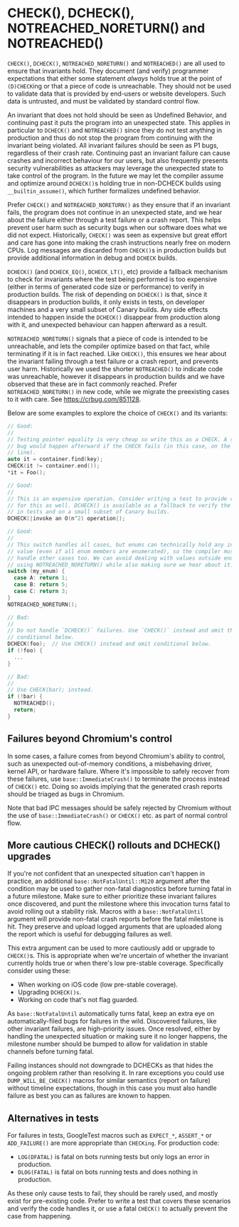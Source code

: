 # CHECK(), DCHECK(), NOTREACHED_NORETURN() and NOTREACHED()

`CHECK()`, `DCHECK()`, `NOTREACHED_NORETURN()` and `NOTREACHED()` are all used
to ensure that invariants hold.  They document (and verify) programmer
expectations that either some statement *always* holds true at the point of
`(D)CHECK`ing or that a piece of code is unreachable. They should not be used to
validate data that is provided by end-users or website developers. Such data is
untrusted, and must be validated by standard control flow.

An invariant that does not hold should be seen as Undefined Behavior, and
continuing past it puts the program into an unexpected state. This applies in
particular to `DCHECK()` and `NOTREACHED()` since they do not test anything in
production and thus do not stop the program from continuing with the invariant
being violated. All invariant failures should be seen as P1 bugs, regardless of
their crash rate. Continuing past an invariant failure can cause crashes and
incorrect behaviour for our users, but also frequently presents security
vulnerabilities as attackers may leverage the unexpected state to take control
of the program. In the future we may let the compiler assume and optimize around
`DCHECK()`s holding true in non-DCHECK builds using `__builtin_assume()`, which
further formalizes undefined behavior.

Prefer `CHECK()` and `NOTREACHED_NORETURN()` as they ensure that if an invariant
fails, the program does not continue in an unexpected state, and we hear about
the failure either through a test failure or a crash report. This helps prevent
user harm such as security bugs when our software does what we did not expect.
Historically, `CHECK()` was seen as expensive but great effort and care has gone
into making the crash instructions nearly free on modern CPUs. Log messages are
discarded from `CHECK()`s in production builds but provide additional
information in debug and `DCHECK` builds.

`DCHECK()` (and `DCHECK_EQ()`, `DCHECK_LT()`, etc) provide a fallback mechanism
to check for invariants where the test being performed is too expensive (either
in terms of generated code size or performance) to verify in production builds.
The risk of depending on `DCHECK()` is that, since it disappears in production
builds, it only exists in tests, on developer machines and a very small subset
of Canary builds. Any side effects intended to happen inside the `DCHECK()`
disappear from production along with it, and unexpected behaviour can happen
afterward as a result.

`NOTREACHED_NORETURN()` signals that a piece of code is intended to be
unreachable, and lets the compiler optimize based on that fact, while
terminating if it is in fact reached. Like `CHECK()`, this ensures we hear about
the invariant failing through a test failure or a crash report, and prevents
user harm. Historically we used the shorter `NOTREACHED()` to indicate code was
unreachable, however it disappears in production builds and we have observed
that these are in fact commonly reached. Prefer `NOTREACHED_NORETURN()` in new
code, while we migrate the preexisting cases to it with care. See
https://crbug.com/851128.

Below are some examples to explore the choice of `CHECK()` and its variants:

```c++
// Good:
//
// Testing pointer equality is very cheap so write this as a CHECK. A security
// bug would happen afterward if the CHECK fails (in this case, on the next
// line).
auto it = container.find(key);
CHECK(it != container.end());
*it = Foo();

// Good:
//
// This is an expensive operation. Consider writing a test to provide coverage
// for this as well. DCHECK() is available as a fallback to verify the condition
// in tests and on a small subset of Canary builds.
DCHECK(|invoke an O(n^2) operation|);

// Good:
//
// This switch handles all cases, but enums can technically hold any integer
// value (even if all enum members are enumerated), so the compiler must try to
// handle other cases too. We can avoid dealing with values outside enums by
// using NOTREACHED_NORETURN() while also making sure we hear about it.
switch (my_enum) {
  case A: return 1;
  case B: return 5;
  case C: return 3;
}
NOTREACHED_NORETURN();

// Bad:
//
// Do not handle `DCHECK()` failures. Use `CHECK()` instead and omit the
// conditional below.
DCHECK(foo);  // Use CHECK() instead and omit conditional below.
if (!foo) {
  ...
}

// Bad:
//
// Use CHECK(bar); instead.
if (!bar) {
  NOTREACHED();
  return;
}
```

## Failures beyond Chromium's control

In some cases, a failure comes from beyond Chromium's ability to control, such
as unexpected out-of-memory conditions, a misbehaving driver, kernel API, or
hardware failure. Where it's impossible to safely recover from these failures,
use `base::ImmediateCrash()` to terminate the process instead of `CHECK()` etc.
Doing so avoids implying that the generated crash reports should be triaged as
bugs in Chromium.

Note that bad IPC messages should be safely rejected by Chromium without the use
of `base::ImmediateCrash()` or `CHECK()` etc. as part of normal control flow.

## More cautious CHECK() rollouts and DCHECK() upgrades

If you're not confident that an unexpected situation can't happen in practice,
an additional `base::NotFatalUntil::M120` argument after the condition may be
used to gather non-fatal diagnostics before turning fatal in a future milestone.
Make sure to either prioritize these invariant failures once discovered, and
punt the milestone where this invocation turns fatal to avoid rolling out a
stability risk. Macros with a `base::NotFatalUntil` argument will provide
non-fatal crash reports before the fatal milestone is hit. They preserve and upload logged arguments that are uploaded along the report which is useful
for debugging failures as well.

This extra argument can be used to more cautiously add or upgrade to `CHECK()`s.
This is appropriate when we're uncertain of whether the invariant currently
holds true or when there's low pre-stable coverage. Specifically consider using
these:

* When working on iOS code (low pre-stable coverage).
* Upgrading `DCHECK()s`.
* Working on code that's not flag guarded.

As `base::NotFatalUntil` automatically turns fatal, keep an extra eye on
automatically-filed bugs for failures in the wild. Discovered failures, like
other invariant failures, are high-priority issues. Once resolved, either by
handling the unexpected situation or making sure it no longer happens, the
milestone number should be bumped to allow for validation in stable channels
before turning fatal.

Failing instances should not downgrade to DCHECKs as that hides the ongoing
problem rather than resolving it. In rare exceptions you could use
`DUMP_WILL_BE_CHECK()` macros for similar semantics (report on failure) without
timeline expectations, though in this case you must also handle failure as best
you can as failures are known to happen.

## Alternatives in tests

For failures in tests, GoogleTest macros such as `EXPECT_*`, `ASSERT_*` or
`ADD_FAILURE()` are more appropriate than `CHECKing`. For production code:

* `LOG(DFATAL)` is fatal on bots running tests but only logs an error in
  production.
* `DLOG(FATAL)` is fatal on bots running tests and does nothing in production.

As these only cause tests to fail, they should be rarely used, and mostly exist
for pre-existing code. Prefer to write a test that covers these scenarios and
verify the code handles it, or use a fatal `CHECK()` to actually prevent the
case from happening.
